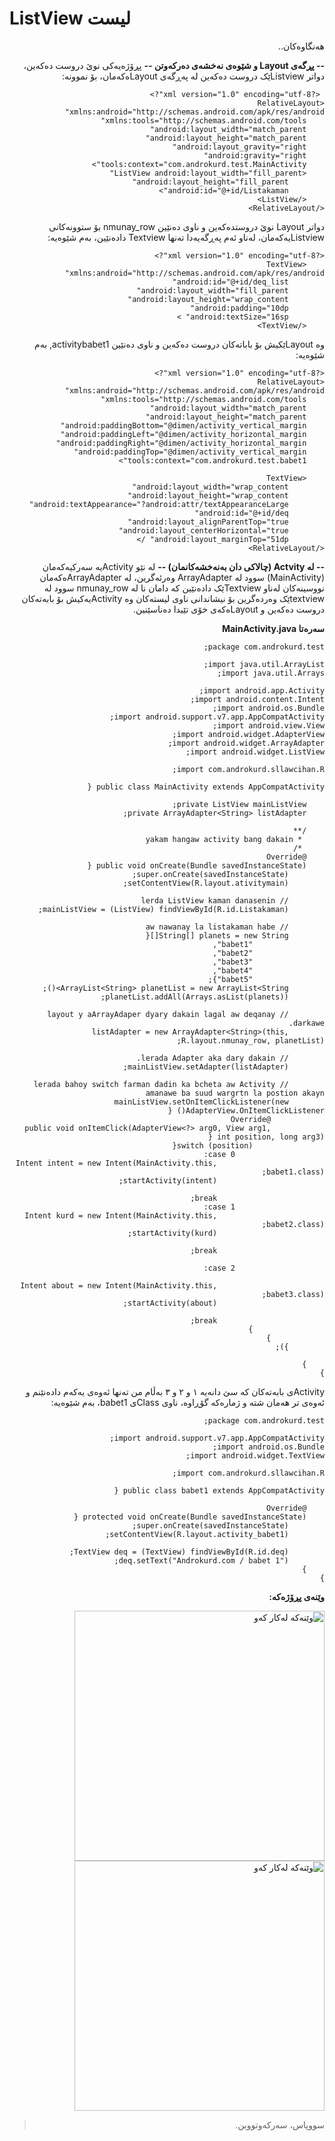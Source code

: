 # ListView لیست
<div dir=rtl>
    
هەنگاوەکان.. 

<strong>-- پڕگەی Layout و شێوەی نەخشەی دەرکەوتن --</strong>
پڕۆژەیەکی نوێ دروست دەکەین، دواتر Listviewێک دروست دەکەین لە پەڕگەی Layoutەکەمان، بۆ نموونە:
<pre><code> &lt;?xml version="1.0" encoding="utf-8"?&gt;
&lt;RelativeLayout xmlns:android="http://schemas.android.com/apk/res/android"
    xmlns:tools="http://schemas.android.com/tools"
    android:layout_width="match_parent"
    android:layout_height="match_parent"
    android:layout_gravity="right"
    android:gravity="right"
    tools:context="com.androkurd.test.MainActivity"&gt;
    &lt;ListView android:layout_width="fill_parent"
        android:layout_height="fill_parent"
        android:id="@+id/Listakaman"&gt;
    &lt;/ListView&gt;
&lt;/RelativeLayout&gt;</code></pre>
دواتر Layout نوێ دروستدەکەین و ناوی دەنێین nmunay_row بۆ ستوونەکانی Listviewیەکەمان، لەناو ئەم پەڕگەیەدا تەنها Textview دادەنێین، بەم شێوەیە:
<pre><code>&lt;?xml version="1.0" encoding="utf-8"?&gt;
    &lt;TextView xmlns:android="http://schemas.android.com/apk/res/android"
        android:id="@+id/deq_list"
        android:layout_width="fill_parent"
        android:layout_height="wrap_content"
        android:padding="10dp"
        android:textSize="16sp" &gt;
    &lt;/TextView&gt;</code></pre>
وە Layoutێکیش بۆ باباتەکان دروست دەکەین و ناوی دەنێین activitybabet1, بەم شێوەیە:
<pre><code>&lt;?xml version="1.0" encoding="utf-8"?&gt;
&lt;RelativeLayout xmlns:android="http://schemas.android.com/apk/res/android"
    xmlns:tools="http://schemas.android.com/tools"
    android:layout_width="match_parent"
    android:layout_height="match_parent"
    android:paddingBottom="@dimen/activity_vertical_margin"
    android:paddingLeft="@dimen/activity_horizontal_margin"
    android:paddingRight="@dimen/activity_horizontal_margin"
    android:paddingTop="@dimen/activity_vertical_margin"
    tools:context="com.androkurd.test.babet1"&gt;

    &lt;TextView
        android:layout_width="wrap_content"
        android:layout_height="wrap_content"
        android:textAppearance="?android:attr/textAppearanceLarge"
        android:id="@+id/deq"
        android:layout_alignParentTop="true"
        android:layout_centerHorizontal="true"
        android:layout_marginTop="51dp" /&gt;
&lt;/RelativeLayout&gt;</code></pre>
<strong>-- لە Actvity (چالاکی دان بەنەخشەکانمان) --</strong>
لە نێو Activityیە سەرکیەکەمان (MainActivity) سوود لە ArrayAdapter وەرئەگرین، لە ArrayAdapterەکەمان نووسینەکان لەناو Textviewێک دادەنێین کە دامان نا لە nmunay_row سوود لە textviewێک وەردەگرین بۆ نیشاندانی ناوی لیستەکان وە Activityیەکیش بۆ بابەتەکان دروست دەکەین و Layoutەکەی خۆی تێیدا دەناسێنین.

<strong>سەرەتا MainActivity.java</strong>
<pre><code>package com.androkurd.test;

import java.util.ArrayList;
import java.util.Arrays;

import android.app.Activity;
import android.content.Intent;
import android.os.Bundle;
import android.support.v7.app.AppCompatActivity;
import android.view.View;
import android.widget.AdapterView;
import android.widget.ArrayAdapter;
import android.widget.ListView;

import com.androkurd.sllawcihan.R;

public class MainActivity extends AppCompatActivity {

    private ListView mainListView;
    private ArrayAdapter&lt;String&gt; listAdapter;

    /**
     * yakam hangaw activity bang dakain
     */
    @Override
    public void onCreate(Bundle savedInstanceState) {
        super.onCreate(savedInstanceState);
        setContentView(R.layout.ativitymain);

        // lerda ListView kaman danasenin
        mainListView = (ListView) findViewById(R.id.Listakaman);

        // aw nawanay la listakaman habe
        String[] planets = new String[]{
                "babet1",
                "babet2",
                "babet3",
                "babet4",
                "babet5"};
        ArrayList&lt;String&gt; planetList = new ArrayList&lt;String&gt;();
        planetList.addAll(Arrays.asList(planets));

        // layout y aArrayAdaper dyary dakain lagal aw deqanay darkawe.
        listAdapter = new ArrayAdapter&lt;String&gt;(this, R.layout.nmunay_row, planetList);

        // lerada Adapter aka dary dakain.
        mainListView.setAdapter(listAdapter);

        // lerada bahoy switch farman dadin ka bcheta aw Activity amanawe ba suud wargrtn la postion akayn
        mainListView.setOnItemClickListener(new AdapterView.OnItemClickListener() {
            @Override
            public void onItemClick(AdapterView&lt;?&gt; arg0, View arg1, int position, long arg3) {
                switch (position){
                    case 0:
                        Intent intent = new Intent(MainActivity.this, babet1.class);
                        startActivity(intent);

                        break;
                    case 1:
                        Intent kurd = new Intent(MainActivity.this, babet2.class);
                        startActivity(kurd);

                        break;

                    case 2:

                        Intent about = new Intent(MainActivity.this, babet3.class);
                        startActivity(about);

                        break;
                }
            }
        });

    }
}</code></pre>
Activityی بابەتەکان کە سێ دانەیە ١ و ٢ و ٣ بەڵام من تەنها ئەوەی یەکەم دادەنێنم و ئەوەی تر هەمان شتە و ژمارەکە گۆڕاوە، ناوی Classی babet1، بەم شێوەیە:
<pre><code>package com.androkurd.test;

import android.support.v7.app.AppCompatActivity;
import android.os.Bundle;
import android.widget.TextView;

import com.androkurd.sllawcihan.R;

public class babet1 extends AppCompatActivity {

    @Override
    protected void onCreate(Bundle savedInstanceState) {
        super.onCreate(savedInstanceState);
        setContentView(R.layout.activity_babet1);

        TextView deq = (TextView) findViewById(R.id.deq);
        deq.setText("Androkurd.com / babet 1");
    }
}</code></pre>
<strong>وێنەی پڕۆژەکە:</strong>

<img style="width: auto; height: 400px;" src="https://user-images.githubusercontent.com/42367292/44076451-e31589f0-9fa8-11e8-956e-280f0d5fad1b.png" alt="وێنەکە لەکار کەو" /><img style="width: auto; height: 400px;" src="https://user-images.githubusercontent.com/42367292/44076498-1180df92-9fa9-11e8-9972-b5db65f5afbe.png" alt="وێنەکە لەکار کەو" />
>  سووپاس، سەرکەوتووبن.
> 
</div>
